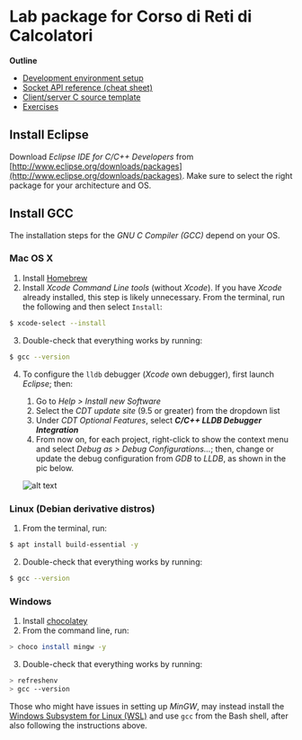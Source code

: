 # Lab package for Corso di Reti di Calcolatori

**Outline**
- [Development environment setup](#install-eclipse)
- [Socket API reference (cheat sheet)](socket_API_reference.pdf)
- [Client/server C source template](template.c)
- [Exercises](exercises/)

## Install Eclipse
Download _Eclipse IDE for C/C++ Developers_ from [http://www.eclipse.org/downloads/packages](http://www.eclipse.org/downloads/packages). Make sure to select the right package for your architecture and OS.

## Install GCC
The installation steps for the _GNU C Compiler (GCC)_ depend on your OS.

### Mac OS X
1. Install [Homebrew](https://brew.sh)
2. Install _Xcode Command Line tools_ (without _Xcode_). If you have _Xcode_ already installed, this step is likely unnecessary.
From the terminal, run the following and then select `Install`:
```bash
$ xcode-select --install
```
3. Double-check that everything works by running:
```bash
$ gcc --version
```
4. To configure the `lldb` debugger (_Xcode_ own debugger), first launch _Eclipse_; then:
    1. Go to _Help > Install new Software_
    2. Select the _CDT update site_ (9.5 or greater) from the dropdown list
    3. Under _CDT Optional Features_, select **_C/C++ LLDB Debugger Integration_**
    4. From now on, for each project, right-click to show the context menu and select _Debug as > Debug Configurations..._; then, change or update the debug configuration from _GDB_ to _LLDB_, as shown in the pic below.
    
    ![alt text](https://wiki.eclipse.org/images/b/ba/Lldb-set-delagate.png)

### Linux (Debian derivative distros)
1. From the terminal, run:
```bash
$ apt install build-essential -y
```
2. Double-check that everything works by running:
```bash
$ gcc --version
```

### Windows
1. Install [chocolatey](https://chocolatey.org/install)
2. From the command line, run:
```bash
> choco install mingw -y
```
3. Double-check that everything works by running:
```bash
> refreshenv
> gcc --version
```

Those who might have issues in setting up _MinGW_, may instead install
the [Windows Subsystem for Linux (WSL)](https://docs.microsoft.com/en-us/windows/wsl/install-win10) and use `gcc` from the Bash shell, after also following the instructions above.
